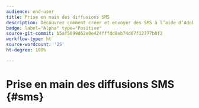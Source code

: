 ```yaml
---
audience: end-user
title: Prise en main des diffusions SMS
description: Découvrez comment créer et envoyer des SMS à l’aide d’Adobe Campaign Web.
badge: label="Alpha" type="Positive"
source-git-commit: b5af5099d62e0e424fffdd8eb74d67f12777b0f2
workflow-type: ht
source-wordcount: '25'
ht-degree: 100%

---
```


# Prise en main des diffusions SMS {#sms}


